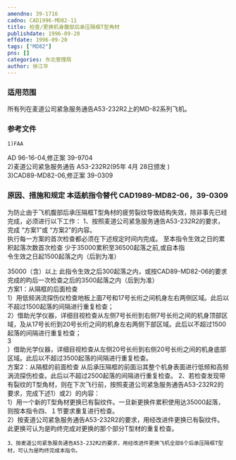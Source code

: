 ```yaml
---
amendno: 39-1716  
cadno: CAD1996-MD82-11  
title: 检查/更换机身腹部后承压隔框T型角材  
publishdate: 1996-09-20  
effdate: 1996-09-20  
tags: ["MD82"]  
pns: []  
categories: 东北管理局  
author: 徐江华  
---
```

  
### 适用范围  
所有列在麦道公司紧急服务通告A53-232R2上的MD-82系列飞机。  
  
<!--more-->  
### 参考文件  
    1)FAA  
AD 96-16-04,修正案 39-9704  
    2)麦道公司紧急服务通告 A53-232R2(95年 4月 28日颁发 )  
    3)CAD89-MD82-06,修正案 39-0309  
  
### 原因、措施和规定 本适航指令替代 CAD1989-MD82-06，39-0309  
为防止由于飞机腹部后承压隔框T型角材的疲劳裂纹导致结构失效，除非事先已经完成，必须进行以下工作：     1、按照麦道公司紧急服务通告A53-232R2的要求，完成 “方案1”或 “方案2”的内容。  
    执行每一方案的首次检查都必须在下述规定时间内完成。 至本指令生效之日的累积起落次数首次检查 少于35000累积至36500起落之前,或自本指  
令生效之日起1500起落之内（后到为准）  
  
35000（含）以上 	此指令生效之后300起落之内，或按CAD89-MD82-06的要求完成的昀后一次检查之后的3500起落之内（后到为准）  
    方案1：从隔框的后面检查  
    1）用低频涡流探伤仪检查地板上面7号和17号长绗之间机身左右两侧区域。此后以不超过1500起落的间隔进行重复检查；  
    2）借助光学仪器，详细目视检查从左侧7号长绗到右侧7号长绗之间的机身顶部区域，及从17号长绗到20号长绗之间的机身左右两侧下部区域。此后以不超过1500起落的间隔进行重复检查；  
3  
）借助光学仪器，详细目视检查从左侧20号长绗到右侧20号长绗之间的机身底部区域。此后以不超过3500起落的间隔进行重复检查。  
    方案2：从隔框的前面检查     从后承压隔框的前面沿其整个机身表面进行低频和高频涡流探伤检查。此后以不超过2500起落的间隔进行重复检查。     2、若检查发现带有裂纹的T型角材，则在下次飞行前，按照麦道公司紧急服务通告A53-232R2的要求，完成下述1）或2）的内容：  
    1）用一个新的T型角材更换已有裂纹件。一旦新更换件累积使用达35000起落，则按本指令四、１节要求重复进行检查。  
    2）按麦道公司紧急服务通告A53-232R2的要求，用经改进件更换已有裂纹件。此更换可认为是昀终完成对更换的那个部分T型材的重复检查。  
  
    3、按麦道公司紧急服务通告A53-232R2的要求，用经改进件更换飞机全部6个后承压隔框T型材，可认为是昀终完成本指令。  
